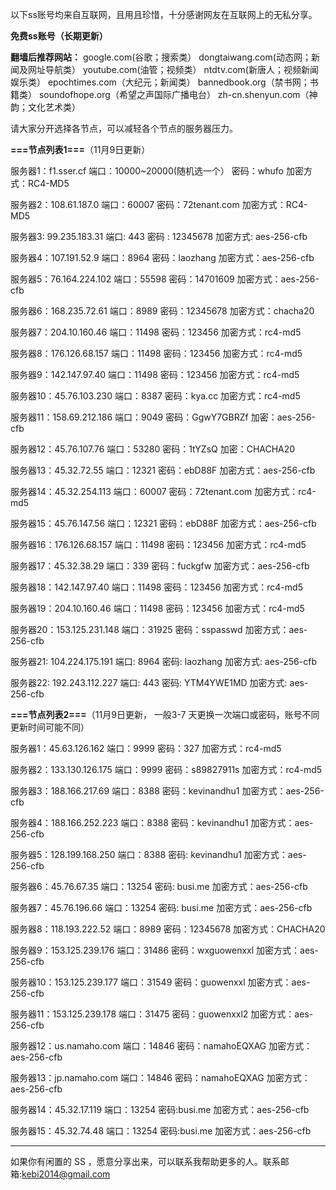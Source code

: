 以下ss账号均来自互联网，且用且珍惜，十分感谢网友在互联网上的无私分享。

**免费ss账号（长期更新）**

**翻墙后推荐网站：** google.com(谷歌；搜索类） dongtaiwang.com(动态网；新闻及网址导航类）  youtube.com(油管；视频类）  ntdtv.com(新唐人；视频新闻娱乐类）    epochtimes.com（大纪元；新闻类）   bannedbook.org（禁书网；书籍类）   soundofhope.org（希望之声国际广播电台）
    zh-cn.shenyun.com（神韵；文化艺术类）

请大家分开选择各节点，可以减轻各个节点的服务器压力。

**===节点列表1===**（11月9日更新）

服务器1：f1.sser.cf
端口：10000~20000(随机选一个）
密码：whufo
加密方式：RC4-MD5

服务器2：108.61.187.0
端口：60007
密码：72tenant.com
加密方式：RC4-MD5


服务器3:  99.235.183.31
端口:  443
密码 : 12345678
加密方式: aes-256-cfb


服务器4：107.191.52.9
端口：8964
密码：laozhang
加密方式：aes-256-cfb


服务器5：76.164.224.102
端口：55598
密码：14701609
加密方式：aes-256-cfb


服务器6：168.235.72.61
端口：8989
密码：12345678
加密方式：chacha20

服务器7：204.10.160.46
端口：11498
密码：123456
加密方式：rc4-md5

服务器8：176.126.68.157
端口：11498
密码：123456
加密方式：rc4-md5

服务器9：142.147.97.40
端口：11498
密码：123456
加密方式：rc4-md5


服务器10：45.76.103.230
端口：8387
密码：kya.cc
加密方式：rc4-md5



服务器11：158.69.212.186
端口：9049
密码：GgwY7GBRZf
加密：aes-256-cfb

服务器12：45.76.107.76
端口：53280
密码：1tYZsQ
加密：CHACHA20

服务器13：45.32.72.55 
端口：12321
密码：ebD88F
加密方式：aes-256-cfb

服务器14：45.32.254.113
端口：60007
密码：72tenant.com
加密方式：rc4-md5

服务器15：45.76.147.56
端口：12321
密码：ebD88F
加密方式：aes-256-cfb


服务器16：176.126.68.157
端口：11498 
密码：123456
加密方式：rc4-md5

服务器17：45.32.38.29
端口：339
密码：fuckgfw
加密方式：aes-256-cfb

服务器18：142.147.97.40
端口：11498
密码：123456
加密方式：rc4-md5

服务器19：204.10.160.46
端口：11498
密码：123456
加密方式：rc4-md5

服务器20：153.125.231.148
端口：31925
密码：sspasswd
加密方式：aes-256-cfb

服务器21: 104.224.175.191 
端口: 8964
密码: laozhang
加密方式: aes-256-cfb

服务器22: 192.243.112.227
端口: 443
密码: YTM4YWE1MD
加密方式: aes-256-cfb





**===节点列表2===**（11月9日更新， 一般3-7 天更换一次端口或密码，账号不同更新时间可能不同）

服务器1：45.63.126.162  端口：9999  密码：327   加密方式：rc4-md5

服务器2：133.130.126.175  端口：9999  密码：s89827911s   加密方式：rc4-md5

服务器3：188.166.217.69  端口：8388  密码：kevinandhu1   加密方式：aes-256-cfb

服务器4：188.166.252.223 端口：8388  密码：kevinandhu1   加密方式：aes-256-cfb

服务器5：128.199.168.250 端口：8388  密码: kevinandhu1  加密方式：aes-256-cfb

服务器6：45.76.67.35  端口：13254  密码:	busi.me 加密方式：aes-256-cfb

服务器7：45.76.196.66  端口：13254  密码:	busi.me 加密方式：aes-256-cfb

服务器8：118.193.222.52  端口：8989  密码：12345678  加密方式：CHACHA20

服务器9：153.125.239.176  端口：31486  密码：wxguowenxxl  加密方式：aes-256-cfb

服务器10：153.125.239.177  端口：31549  密码：guowenxxl  加密方式：aes-256-cfb

服务器11：153.125.239.178  端口：31475  密码：guowenxxl2  加密方式：aes-256-cfb

服务器12：us.namaho.com  端口：14846  密码：namahoEQXAG  加密方式：aes-256-cfb

服务器13：jp.namaho.com  端口：14846  密码：namahoEQXAG  加密方式：aes-256-cfb

服务器14：45.32.17.119  端口：13254  密码:busi.me 加密方式：aes-256-cfb

服务器15：45.32.74.48  端口：13254  密码:busi.me 加密方式：aes-256-cfb







***


如果你有闲置的 SS ，愿意分享出来，可以联系我帮助更多的人。联系邮箱:kebi2014@gmail.com



